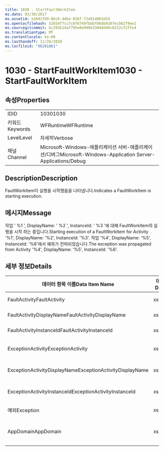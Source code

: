 ```yaml
---
title: 1030 - StartFaultWorkItem
ms.date: 03/30/2017
ms.assetid: e1601fb9-0bc6-4dbe-816f-f24914063d34
ms.openlocfilehash: 52034f7cc7c6f6749fbbbf06db9267ecb6279ee1
ms.sourcegitcommit: bc293b14af795e0e999e3304dd40c0222cf2ffe4
ms.translationtype: MT
ms.contentlocale: ko-KR
ms.lasthandoff: 11/26/2020
ms.locfileid: "96281861"
---
```

# <a name="1030---startfaultworkitem"></a><span data-ttu-id="19a60-102">1030 - StartFaultWorkItem</span><span class="sxs-lookup"><span data-stu-id="19a60-102">1030 - StartFaultWorkItem</span></span>

## <a name="properties"></a><span data-ttu-id="19a60-103">속성</span><span class="sxs-lookup"><span data-stu-id="19a60-103">Properties</span></span>  
  
|||  
|-|-|  
|<span data-ttu-id="19a60-104">ID</span><span class="sxs-lookup"><span data-stu-id="19a60-104">ID</span></span>|<span data-ttu-id="19a60-105">1030</span><span class="sxs-lookup"><span data-stu-id="19a60-105">1030</span></span>|  
|<span data-ttu-id="19a60-106">키워드</span><span class="sxs-lookup"><span data-stu-id="19a60-106">Keywords</span></span>|<span data-ttu-id="19a60-107">WFRuntime</span><span class="sxs-lookup"><span data-stu-id="19a60-107">WFRuntime</span></span>|  
|<span data-ttu-id="19a60-108">Level</span><span class="sxs-lookup"><span data-stu-id="19a60-108">Level</span></span>|<span data-ttu-id="19a60-109">자세히</span><span class="sxs-lookup"><span data-stu-id="19a60-109">Verbose</span></span>|  
|<span data-ttu-id="19a60-110">채널</span><span class="sxs-lookup"><span data-stu-id="19a60-110">Channel</span></span>|<span data-ttu-id="19a60-111">Microsoft-Windows-애플리케이션 서버-애플리케이션/디버그</span><span class="sxs-lookup"><span data-stu-id="19a60-111">Microsoft-Windows-Application Server-Applications/Debug</span></span>|  
  
## <a name="description"></a><span data-ttu-id="19a60-112">Description</span><span class="sxs-lookup"><span data-stu-id="19a60-112">Description</span></span>  

 <span data-ttu-id="19a60-113">FaultWorkItem이 실행을 시작했음을 나타냅니다.</span><span class="sxs-lookup"><span data-stu-id="19a60-113">Indicates a FaultWorkItem is starting execution.</span></span>  
  
## <a name="message"></a><span data-ttu-id="19a60-114">메시지</span><span class="sxs-lookup"><span data-stu-id="19a60-114">Message</span></span>  

 <span data-ttu-id="19a60-115">작업 ' %1 ', DisplayName: ' %2 ', InstanceId: ' %3 '에 대해 FaultWorkItem의 실행을 시작 하는 중입니다.</span><span class="sxs-lookup"><span data-stu-id="19a60-115">Starting execution of a FaultWorkItem for Activity '%1', DisplayName: '%2', InstanceId: '%3'.</span></span>  <span data-ttu-id="19a60-116">작업 '%4', DisplayName: '%5', InstanceId: '%6'에서 예외가 전파되었습니다.</span><span class="sxs-lookup"><span data-stu-id="19a60-116">The exception was propagated from Activity '%4', DisplayName: '%5', InstanceId: '%6'.</span></span>  
  
## <a name="details"></a><span data-ttu-id="19a60-117">세부 정보</span><span class="sxs-lookup"><span data-stu-id="19a60-117">Details</span></span>  
  
|<span data-ttu-id="19a60-118">데이터 항목 이름</span><span class="sxs-lookup"><span data-stu-id="19a60-118">Data Item Name</span></span>|<span data-ttu-id="19a60-119">데이터 항목 형식</span><span class="sxs-lookup"><span data-stu-id="19a60-119">Data Item Type</span></span>|<span data-ttu-id="19a60-120">Description</span><span class="sxs-lookup"><span data-stu-id="19a60-120">Description</span></span>|  
|--------------------|--------------------|-----------------|  
|<span data-ttu-id="19a60-121">FaultActivity</span><span class="sxs-lookup"><span data-stu-id="19a60-121">FaultActivity</span></span>|<span data-ttu-id="19a60-122">xs:string</span><span class="sxs-lookup"><span data-stu-id="19a60-122">xs:string</span></span>|<span data-ttu-id="19a60-123">오류 작업의 형식 이름입니다.</span><span class="sxs-lookup"><span data-stu-id="19a60-123">The type name of the fault activity.</span></span>|  
|<span data-ttu-id="19a60-124">FaultActivityDisplayName</span><span class="sxs-lookup"><span data-stu-id="19a60-124">FaultActivityDisplayName</span></span>|<span data-ttu-id="19a60-125">xs:string</span><span class="sxs-lookup"><span data-stu-id="19a60-125">xs:string</span></span>|<span data-ttu-id="19a60-126">오류 작업의 표시 이름입니다.</span><span class="sxs-lookup"><span data-stu-id="19a60-126">The display name of the fault activity.</span></span>|  
|<span data-ttu-id="19a60-127">FaultActivityInstanceId</span><span class="sxs-lookup"><span data-stu-id="19a60-127">FaultActivityInstanceId</span></span>|<span data-ttu-id="19a60-128">xs:string</span><span class="sxs-lookup"><span data-stu-id="19a60-128">xs:string</span></span>|<span data-ttu-id="19a60-129">오류 작업의 인스턴스 ID입니다.</span><span class="sxs-lookup"><span data-stu-id="19a60-129">The instance id of the fault activity.</span></span>|  
|<span data-ttu-id="19a60-130">ExceptionActivity</span><span class="sxs-lookup"><span data-stu-id="19a60-130">ExceptionActivity</span></span>|<span data-ttu-id="19a60-131">xs:string</span><span class="sxs-lookup"><span data-stu-id="19a60-131">xs:string</span></span>|<span data-ttu-id="19a60-132">예외를 throw한 작업의 형식 이름입니다.</span><span class="sxs-lookup"><span data-stu-id="19a60-132">The type name of the activity that threw the exception.</span></span>|  
|<span data-ttu-id="19a60-133">ExceptionActivityDisplayName</span><span class="sxs-lookup"><span data-stu-id="19a60-133">ExceptionActivityDisplayName</span></span>|<span data-ttu-id="19a60-134">xs:string</span><span class="sxs-lookup"><span data-stu-id="19a60-134">xs:string</span></span>|<span data-ttu-id="19a60-135">예외를 throw한 작업의 표시 이름입니다.</span><span class="sxs-lookup"><span data-stu-id="19a60-135">The display name of the activity that threw the exception.</span></span>|  
|<span data-ttu-id="19a60-136">ExceptionActivityInstanceId</span><span class="sxs-lookup"><span data-stu-id="19a60-136">ExceptionActivityInstanceId</span></span>|<span data-ttu-id="19a60-137">xs:string</span><span class="sxs-lookup"><span data-stu-id="19a60-137">xs:string</span></span>|<span data-ttu-id="19a60-138">예외를 throw한 작업의 인스턴스 ID입니다.</span><span class="sxs-lookup"><span data-stu-id="19a60-138">The instance id of the activity that threw the exception.</span></span>|  
|<span data-ttu-id="19a60-139">예외</span><span class="sxs-lookup"><span data-stu-id="19a60-139">Exception</span></span>|<span data-ttu-id="19a60-140">xs:string</span><span class="sxs-lookup"><span data-stu-id="19a60-140">xs:string</span></span>|<span data-ttu-id="19a60-141">예외에 대한 예외 정보</span><span class="sxs-lookup"><span data-stu-id="19a60-141">The exception details for the exception</span></span>|  
|<span data-ttu-id="19a60-142">AppDomain</span><span class="sxs-lookup"><span data-stu-id="19a60-142">AppDomain</span></span>|<span data-ttu-id="19a60-143">xs:string</span><span class="sxs-lookup"><span data-stu-id="19a60-143">xs:string</span></span>|<span data-ttu-id="19a60-144">AppDomain.CurrentDomain.FriendlyName에서 반환되는 문자열입니다.</span><span class="sxs-lookup"><span data-stu-id="19a60-144">The string returned by AppDomain.CurrentDomain.FriendlyName.</span></span>|
